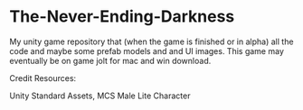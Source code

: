 # The-Never-Ending-Darkness
My unity game repository that (when the game is finished or in alpha) all the code and maybe some prefab models and and UI images.
This game may eventually be on game jolt for mac and win download.

Credit Resources:

Unity Standard Assets,
MCS Male Lite Character
